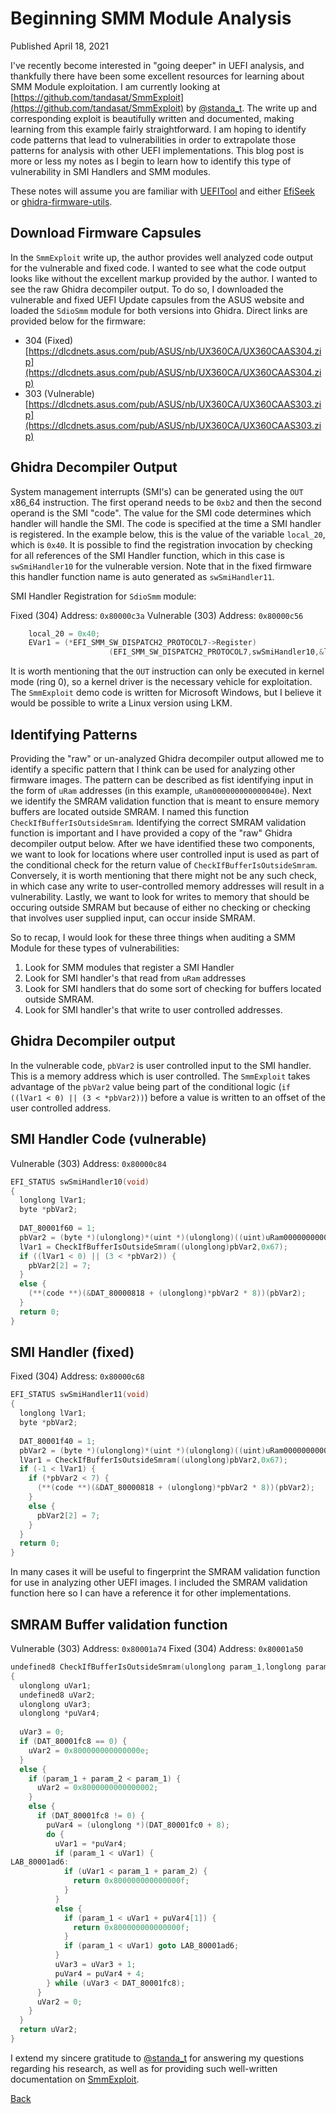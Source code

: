 # Beginning SMM Module Analysis

Published April 18, 2021

I've recently become interested in "going deeper" in UEFI analysis, and thankfully there have been some excellent resources for learning about SMM Module exploitation.  I am currently looking at [https://github.com/tandasat/SmmExploit](https://github.com/tandasat/SmmExploit) by [@standa_t](https://twitter.com/standa_t). The write up and corresponding exploit is beautifully written and documented, making learning from this example fairly straightforward.  I am hoping to identify code patterns that lead to vulnerabilities in order to extrapolate those patterns for analysis with other UEFI implementations. This blog post is more or less my notes as I begin to learn how to identify this type of vulnerability in SMI Handlers and SMM modules.

These notes will assume you are familiar with [UEFITool](https://github.com/LongSoft/UEFITool) and either [EfiSeek](https://github.com/DSecurity/efiSeek) or [ghidra-firmware-utils](https://github.com/al3xtjames/ghidra-firmware-utils).

## Download Firmware Capsules

In the `SmmExploit` write up, the author provides well analyzed code output for the vulnerable and fixed code.  I wanted to see what the code output looks like without the excellent markup provided by the author.  I wanted to see the raw Ghidra decompiler output. To do so, I downloaded the vulnerable and fixed UEFI Update capsules from the ASUS website and loaded the `SdioSmm` module for both versions into Ghidra.  Direct links are provided below for the firmware:

* 304 (Fixed) [https://dlcdnets.asus.com/pub/ASUS/nb/UX360CA/UX360CAAS304.zip](https://dlcdnets.asus.com/pub/ASUS/nb/UX360CA/UX360CAAS304.zip)
* 303 (Vulnerable) [https://dlcdnets.asus.com/pub/ASUS/nb/UX360CA/UX360CAAS303.zip](https://dlcdnets.asus.com/pub/ASUS/nb/UX360CA/UX360CAAS303.zip)

## Ghidra Decompiler Output

System management interrupts (SMI's) can be generated using the `OUT` x86_64 instruction. The first operand needs to be `0xb2` and then the second operand is the SMI "code". The value for the SMI code determines which handler will handle the SMI. The code is specified at the time a SMI handler is registered. In the example below, this is the value of the variable `local_20`, which is `0x40`. It is possible to find the registration invocation by checking for all references of the SMI Handler function, which in this case is `swSmiHandler10` for the vulnerable version. Note that in the fixed firmware this handler function name is auto generated as `swSmiHandler11`.

SMI Handler Registration for `SdioSmm` module:

Fixed (304) Address: `0x80000c3a`
Vulnerable  (303) Address: `0x80000c56`
```c++
    local_20 = 0x40;
    EVar1 = (*EFI_SMM_SW_DISPATCH2_PROTOCOL7->Register)
                      (EFI_SMM_SW_DISPATCH2_PROTOCOL7,swSmiHandler10,&local_20,&local_28);
```

It is worth mentioning that the `OUT` instruction can only be executed in kernel mode (ring 0), so a kernel driver is the necessary vehicle for exploitation.  The `SmmExploit` demo code is written for Microsoft Windows, but I believe it would be possible to write a Linux version using LKM.

## Identifying Patterns

Providing the "raw" or un-analyzed Ghidra decompiler output allowed me to identify a specific pattern that I think can be used for analyzing other firmware images. The pattern can be described as fist identifying input in the form of `uRam` addresses (in this example, `uRam000000000000040e`). Next we identify the SMRAM validation function that is meant to ensure memory buffers are located outside SMRAM.  I named this function `CheckIfBufferIsOutsideSmram`. Identifying the correct SMRAM validation function is important and I have provided a copy of the "raw" Ghidra decompiler output below. After we have identified these two components, we want to look for locations where user controlled input is used as part of the conditional check for the return value of `CheckIfBufferIsOutsideSmram`.  Conversely, it is worth mentioning that there might not be any such check, in which case any write to user-controlled memory addresses will result in a vulnerability. Lastly, we want to look for writes to memory that should be occuring outside SMRAM but because of either no checking or checking that involves user supplied input, can occur inside SMRAM.

So to recap, I would look for these three things when auditing a SMM Module for these types of vulnerabilities:

1) Look for SMM modules that register a SMI Handler
2) Look for SMI handler's that read from `uRam` addresses
3) Look for SMI handlers that do some sort of checking for buffers located outside SMRAM.
4) Look for SMI handler's that write to user controlled addresses.

## Ghidra Decompiler output

In the vulnerable code, `pbVar2` is user controlled input to the SMI handler. This is a memory address which is user controlled.  The `SmmExploit` takes advantage of the `pbVar2` value being part of the conditional logic (`if ((lVar1 < 0) || (3 < *pbVar2))`) before a value is written to an offset of the user controlled address.  

## SMI Handler Code (vulnerable)

Vulnerable (303) Address: `0x80000c84`

```c++
EFI_STATUS swSmiHandler10(void)
{
  longlong lVar1;
  byte *pbVar2;
  
  DAT_80001f60 = 1;
  pbVar2 = (byte *)(ulonglong)*(uint *)(ulonglong)((uint)uRam000000000000040e * 0x10 + 0x104);
  lVar1 = CheckIfBufferIsOutsideSmram((ulonglong)pbVar2,0x67);
  if ((lVar1 < 0) || (3 < *pbVar2)) {
    pbVar2[2] = 7;
  }
  else {
    (**(code **)(&DAT_80000818 + (ulonglong)*pbVar2 * 8))(pbVar2);
  }
  return 0;
}
```

## SMI Handler (fixed)

Fixed (304) Address: `0x80000c68`

```c++
EFI_STATUS swSmiHandler11(void)
{
  longlong lVar1;
  byte *pbVar2;
  
  DAT_80001f40 = 1;
  pbVar2 = (byte *)(ulonglong)*(uint *)(ulonglong)((uint)uRam000000000000040e * 0x10 + 0x104);
  lVar1 = CheckIfBufferIsOutsideSmram((ulonglong)pbVar2,0x67);
  if (-1 < lVar1) {
    if (*pbVar2 < 7) {
      (**(code **)(&DAT_80000818 + (ulonglong)*pbVar2 * 8))(pbVar2);
    }
    else {
      pbVar2[2] = 7;
    }
  }
  return 0;
}
```

In many cases it will be useful to fingerprint the SMRAM validation function for use in analyzing other UEFI images.  I included the SMRAM validation function here so I can have a reference it for other implementations.

## SMRAM Buffer validation function

Vulnerable (303) Address: `0x80001a74`
Fixed (304) Address: `0x80001a50`

```c++
undefined8 CheckIfBufferIsOutsideSmram(ulonglong param_1,longlong param_2)
{
  ulonglong uVar1;
  undefined8 uVar2;
  ulonglong uVar3;
  ulonglong *puVar4;
  
  uVar3 = 0;
  if (DAT_80001fc8 == 0) {
    uVar2 = 0x800000000000000e;
  }
  else {
    if (param_1 + param_2 < param_1) {
      uVar2 = 0x8000000000000002;
    }
    else {
      if (DAT_80001fc8 != 0) {
        puVar4 = (ulonglong *)(DAT_80001fc0 + 8);
        do {
          uVar1 = *puVar4;
          if (param_1 < uVar1) {
LAB_80001ad6:
            if (uVar1 < param_1 + param_2) {
              return 0x800000000000000f;
            }
          }
          else {
            if (param_1 < uVar1 + puVar4[1]) {
              return 0x800000000000000f;
            }
            if (param_1 < uVar1) goto LAB_80001ad6;
          }
          uVar3 = uVar3 + 1;
          puVar4 = puVar4 + 4;
        } while (uVar3 < DAT_80001fc8);
      }
      uVar2 = 0;
    }
  }
  return uVar2;
}
```

I extend my sincere gratitude to [@standa_t](https://twitter.com/standa_t) for answering my questions regarding his research, as well as for providing such well-written documentation on [SmmExploit](https://github.com/tandasat/SmmExploit).

[Back](/)
